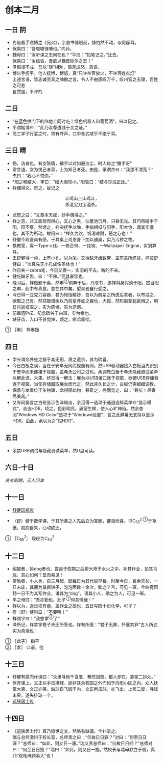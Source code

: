 # 创本二月

## 一日 阴
* 冉借吾手递博之《兄弟》，余置书博眼前，博岿然不动，似假寐耳。
* 保乘曰：“吾嗷嗷待哺也。”向孙。
* 魏母曰：“汝听课之志何在也？”平曰：“铅笔记之。”比去。    
保乘曰：“汝信否，吾欲以橡皮除尔之志！”
* 泽假规不成，吾以“矩”相劝，恼羞成怒，恶语。
* 博以手抚平，他人抚博，博怒，真“只许州官放火，不许百姓点灯”    
上述言语，皆志诚至真之肺腑之言，令人不由感叹万千，叹州官之无理，百姓之可悲    
自然是，不许的

## 二日
* “在蓝色拱门下的陆地上同时吃上绿色机器人和葡萄酒”，兴以记之。
* 平谓姬博曰：“此乃汝尊遭践于余之证。”
* 高三学子行宴之时，常有呼声，口中各式嗟乎不绝于耳。

## 三日 晴
* 扬，洁者也。有女陈情，拂手以对如避浊尘，时人称之“撒手哥”
* 常言道，女为悦己者容，士为知己者死。由是，承谓杰曰：“我漂不漂亮？”    
杰曰：“我心不悦你。”
* *阳之喉结大，宇曰：“结大而球小。”阳驳曰：“结与球成正比。”
* 祥偶得文，奇之，故记之    
<p style="text-align:center">斗鸡山上山鸡斗，<br>杀酒宝刀宝酒杀。</p>

* 龙赞之曰：“文章本天成，妙手偶得之。”
* 祥之恶，非其面观而得心，其心之黑，似墨池沉月，只吞无光。其巧然碰手于阳，阳不察，然顷之，祥突抚手以触，手指相扣与阳手，阳大惊，谓其实饿也，其不为所动。故阳曰：“祥久为饮，饥渴难耐，恶之心也！”
* 舒健今观吾桌有感，于其桌上肖恩身下加以迪奥，实乃污秽之物。
* 换教室，得一Type-c线、一修正带、一挂钩、一Wallpaper Engine，实划算耳。
* 王舒健得一桌，上有小孔，以为荣。又得缺牙齿数带，盖前辈所遗耳。祥赞舒健曰：“次真先天小孔成像圣体也！”
* 昨日失一zebra笔，今日又得一，实旧的不去，新的不来。
* 健吃缺牙齿，曰：“不辣。”但其豪饮也。
* 晚习后，祥做题于桌，然琳<sup>①</sup>前奔于后，乃取书，遂祥斜身假谈于阳，然目睨之琳，此中有真意，意在其中矣，望观者自行感之。
* 今日得一亚克力容器，甚为玲珑精妙，吾以为前辈之所遗后辈者，以布拭之，欲取之己有，然郑姬谓余以乃前辈养蛇之器也，大惊，然知前辈犹欲用之，明日将返校取之，实为遗憾，实为遗憾。
* 前辈遗PvZ、纪念碑谷于白班，实为幸也。
* 缺牙齿，入口不甚觉辣，顷之，嘶哈嘶哈。

① ［琳］ 祥琳嫂

## 四日

* 学长谓余养蛇之器于其无用，将之遗余，甚为欣喜。
* 今日白板之误，当在于安卓无网而视窗有网，然USB驱动器接入白板当先识别于安卓而未连接于视窗，盖希沃公司之过也。余调教白板于希沃隐藏调试菜单以解此误，未果。终觅得一解法：展台以USB接口连于视窗，欲使USB存储器连于视窗，当使存储器取展台而代之，然此非久长之计，白板仍需细细调教。
* 保承与龙置位于生物课，龙得观此物，甚奇之，徐而览之，曰：“甚矣！尽善尽美哉。”
* 又有同窗言之白班显示色泽暗淡，余觅得一选项于通道选择菜单曰“显示模式”，余选HDR，顷之，色彩明亮，满室生辉，使人心旷神怡。然余查阅“Windows HD Color”选项于“Windowd设置”，言之此屏幕无支持以显示HDR。由此，余以为之“假HDR”。

## 五日

* 余禁USB调试与隐藏调试菜单，然U盘可读。

## 六日-十日

<i>高考假期，无人问津</i>

## 十一日

* [舒健玩机传](../侠客记/shujian_ph.md)

* （舒）健于数学课，于其所慕之人先后立为答题，健自欣喜，书C<sub>55</sub><sup>2  ①</sup>于草纸，痴痴自笑，心动欲还。  

① ［C<sub>55</sub><sup>2</sup>］ 现应为C<sub>54</sub><sup>2</sup>

## 十二日

* 绍懿者，舔dog者也，尝尝于假期之后帮大师于水火之中，补其作业，拍其马屁，其心如何？显而易见！
* 常皓者，小人也，自三月起，懿每日为其代买早餐，时至今日，百余天矣，一日未废，其间为其撕饼子，泡泡面数十余次，懿之辛苦，可见一斑，今皓竟因懿一日不为其写作业，诽其为“dog”，谤其小人，皓之为人，可见一斑。
* 平之母曰：“吾亦勤也，此子<sup>①</sup>何其懒哉！”
* 祥以为，近日项有疾，盖作业之故也，五日写四十页化学，可乎？
* 有（舒）健叫曰：“不要叫！”
* 祥谓宇曰：“我想拿<sup>②</sup>了”
* 泽所记，祥拿宇卷子未还所答也。祥有所感：“君子无罪，怀璧其罪”古人所述实为真理也！

① ［此子］ 指平  
② ［拿］ 口语，他


## 十三日

* 舒健有感而作诗曰：“众里寻他千百度，蓦然回首，那人却在，靠窗二排处。”
* 体育课上，文正以手击排球，欲非其余校园之外而如于向阳小区之内，众人抚掌大笑，文正亦笑。后球自飞回于内，文正再击球，亦飞出，上房二度，寻球未果，遂失排球一个。
* [巡狭居士传](../侠客记/guorui.md)

## 十四日

* 《巡狭居士传》真乃惊世之文，然略有缺漏，今补录之。    
瑞与总师激辩于校长室，总师责之曰：“何故日日寐？”对曰：“何至日日寐？”总师曰：“如此，则又日一寐。”瑞又责总师曰：“何故日日掴？”总师对曰：“何至日日掴？”瑞曰：“如此，则又日一掴。”然校长与瑞母默立于侧，真乃“观戏毋顾事大”也！

